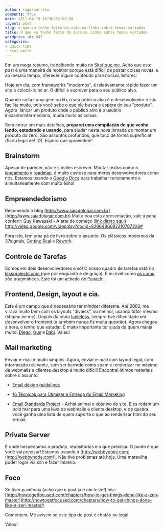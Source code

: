 ```yaml
---
author: rogerbarreto
comments: true
date: 2011-04-19 16:36:52+00:00
layout: post
slug: o-que-eu-tenho-feito-da-vida-ou-links-sobre-temas-variados
title: O que eu tenho feito da vida ou Links sobre temas variados
wordpress_id: 947
categories:
- quick tips
- real world
---
```


Em um mega resumo, trabalhando muito no [Sitefique.me](http://sitefique.me/). Acho que este post é uma maneira de mostrar porque está difícil de postar coisas novas, e ao mesmo tempo, oferecer algum conteúdo para nossos leitores.

Hoje em dia, com frameworks "modernos", é relativamente rápido fazer um site e colocá-lo no ar. O difícil é escrever para o seu público alvo.

Quando se faz uma gem ou lib, o seu público alvo é o desenvolvedor e isto facilita muito, pois você sabe o que ele busca e espera do seu "produto". Agora, lançar um produto onde o público alvo é o usuário iniciante/intermediário, muda muito as coisas.

Sem entrar em mais detalhes, **preparei uma compilação do que venho lendo, estudando e usando**, para ajudar nesta nova jornada de montar um produto do zero. São assuntos profundos, que toco de forma superficial (ficou legal né! :D). Espero que aproveitem!


## Brainstorm


Apesar de parecer, não é simples escrever. Montar textos como o [lançamento](http://blog.sitefique.me/post/4000593339/pesquisa-sitefiqueme) e [roadmap](http://blog.sitefique.me/post/4556035664/informacoes-primeira-versao-sitefiqueme), é muito custoso para meros desenvolvedores como nós. Estamos usando o [Google Docs](http://docs.google.com) para trabalhar remotamente e simultaneamente com muito êxito!


## Empreendedorismo


Recomendo o blog [http://www.saiadolugar.com.br](http://www.saiadolugar.com.br)
Muito boa esta apresentação, vale a pena conferir:
Guy Kawasaki - A arte do começo ([link direto aqui](http://video.google.com/videoplay?docid=8206486082210767228#))
http://video.google.com/videoplay?docid=8206486082210767228#

Fora isto, tem uma pá de livro sobre o assunto. Os clássicos modernos da 37signals, [Getting Real](http://gettingreal.37signals.com/) e [Rework](http://37signals.com/rework/).


## Controle de Tarefas


Somos em dois desenvolvedores e só! O nosso quadro de tarefas está no [lessprojects.com ](http://lessprojects.com/)(que por enquanto é de graça). É incrível como [os caras](http://lesseverything.com/) são pragmáticos. Este foi um achado do [Panachi](http://1up4dev.org/author/rodrigopanachi/).


## Frontend, Design, layout e cia.


Este é um campo que é necessário ter _mindset_ diferente. Até 2002, me virava muito bem com os layouts "divless", ou melhor, usando _table_ mesmo (_shame on me_). Depois da onda [tableless](http://en.wikipedia.org/wiki/Tableless_web_design), sempre tive dificuldade em desenvolver o frontend (e também nunca fiz muita questão). Agora chegou a hora, e tenho que estudar. É muito importante ter ajuda de quem manja muito! [Diego](http://twitter.com/umdiegocosta), [Gus](http://gustavocardoso.com/) e [Babi](http://www.barbarasousa.com.br). Valeu!


## Mail marketing


Enviar e-mail é muito simples. Agora, enviar e-mail com layout legal, com informação relevante, sem ser barrado como spam e renderizar no máximo de webmails e clientes desktop é muito difícil! Encontrei ótimos materiais sobre o assunto:



	
  * [Email design guidelines](http://www.campaignmonitor.com/design-guidelines/)

	
  * [16 Técnicas para Otimizar a Entrega do Email Marketing](http://www.templateria.com.br/blog/tecnologia/16-tecnicas-para-otimizar-a-entrega-do-email-marketing/)

	
  * [Email Standards Project](http://www.email-standards.org/) - Achei animal o objetivo do site. Eles rodam um _acid test_ para uma leva de webmails e clients desktop, e de quebra você ganha uma lista de quem suporta o que ao renderizar html do seu e-mail.




## Private Server


É onde hospedamos o produto, repositórios e o que precisar. O ponto é que você vai precisar! Estamos usando o [http://webbynode.com](http://webbynode.com/). Não tive problemas até hoje. Uma maravilha poder logar via ssh e fazer miséria.


## Foco


Se tiver paciência (acho que o post já é um teste!) leia: [http://howtogetfocused.com/chapters/how-to-get-things-done-like-a-zen-master](http://howtogetfocused.com/chapters/how-to-get-things-done-like-a-zen-master/)

Comentem. Me avisem se este tipo de post é chatão ou legal.

Valeu!
